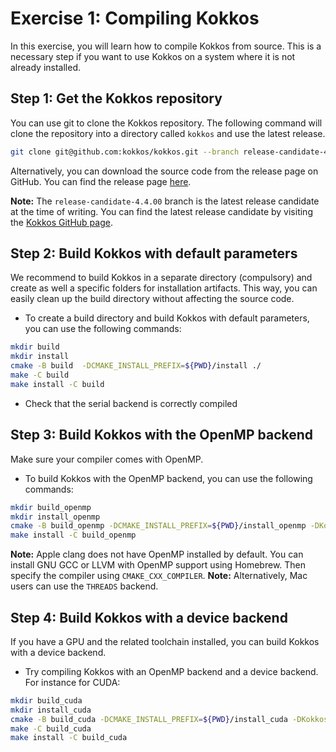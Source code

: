 # Exercise 1: Compiling Kokkos

In this exercise, you will learn how to compile Kokkos from source. This is a necessary step if you want to use Kokkos on a system where it is not already installed.

## Step 1: Get the Kokkos repository

You can use git to clone the Kokkos repository. The following command will clone the repository into a directory called `kokkos` and use the latest release.

```bash
git clone git@github.com:kokkos/kokkos.git --branch release-candidate-4.4.00
```

Alternatively, you can download the source code from the release page on GitHub. You can find the release page [here](https://github.com/kokkos/kokkos/releases).

**Note:** The `release-candidate-4.4.00` branch is the latest release candidate at the time of writing. You can find the latest release candidate by visiting the [Kokkos GitHub page](https://github.com/kokkos/kokkos).

## Step 2: Build Kokkos with default parameters

We recommend to build Kokkos in a separate directory (compulsory) and create as well a specific folders for installation artifacts.
This way, you can easily clean up the build directory without affecting the source code.

- To create a build directory and build Kokkos with default parameters, you can use the following commands:

```bash
mkdir build
mkdir install
cmake -B build  -DCMAKE_INSTALL_PREFIX=${PWD}/install ./
make -C build
make install -C build
```

- Check that the serial backend is correctly compiled

## Step 3: Build Kokkos with the OpenMP backend

Make sure your compiler comes with OpenMP.

- To build Kokkos with the OpenMP backend, you can use the following commands:

```bash
mkdir build_openmp
mkdir install_openmp
cmake -B build_openmp -DCMAKE_INSTALL_PREFIX=${PWD}/install_openmp -DKokkos_ENABLE_OPENMP=ON ./
make install -C build_openmp
```

**Note:** Apple clang does not have OpenMP installed by default. You can install GNU GCC or LLVM with OpenMP support using Homebrew. Then specify the compiler using `CMAKE_CXX_COMPILER`.
**Note:** Alternatively, Mac users can use the `THREADS` backend.

## Step 4: Build Kokkos with a device backend

If you have a GPU and the related toolchain installed, you can build Kokkos with a device backend.

- Try compiling Kokkos with an OpenMP backend and a device backend. For instance for CUDA:

```bash
mkdir build_cuda
mkdir install_cuda
cmake -B build_cuda -DCMAKE_INSTALL_PREFIX=${PWD}/install_cuda -DKokkos_ENABLE_CUDA=ON -DKokkos_ENABLE_OPENMP=ON ./
make -C build_cuda
make install -C build_cuda
```